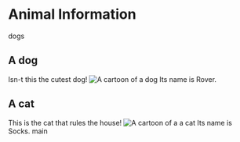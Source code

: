 # Animal Information
dogs
## A dog
Isn-t this the cutest dog!
![A cartoon of a dog](../dog.png)
Its name is Rover.


## A cat
This is the cat that rules the house!
![A cartoon of a a cat](../cat.png)
Its name is Socks. 
main
